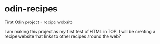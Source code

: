 # odin-recipes
First Odin project - recipe website

I am making this project as my first test of HTML in TOP. I will be creating a recipe website that links to other recipes around the web?